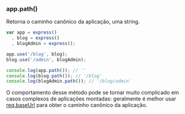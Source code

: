 <h3 id='app.path'>app.path()</h3>

Retorna o caminho canônico da aplicação, uma string.

~~~js
var app = express()
  , blog = express()
  , blogAdmin = express();

app.use('/blog', blog);
blog.use('/admin', blogAdmin);

console.log(app.path()); // ''
console.log(blog.path()); // '/blog'
console.log(blogAdmin.path()); // '/blog/admin'
~~~

O comportamento desse método pode se tornar muito complicado em casos complexos de aplicações montadas:
geralmente é melhor usar [req.baseUrl](#req.baseUrl) para obter o caminho canônico da aplicação.

